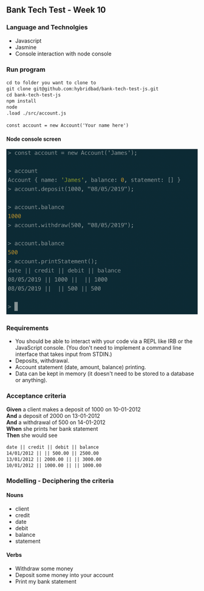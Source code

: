 ## Bank Tech Test - Week 10

### Language and Technolgies

- Javascript
- Jasmine
- Console interaction with node console

### Run program
```script
cd to folder you want to clone to
git clone git@github.com:hybridbad/bank-tech-test-js.git
cd bank-tech-test-js
npm install
node
.load ./src/account.js

const account = new Account('Your name here')
```

#### Node console screen
![Node console](https://github.com/hybridbad/bank-tech-test-js/blob/master/img/node_shot.png?raw=true)


### Requirements

* You should be able to interact with your code via a REPL like IRB or the JavaScript console.  (You don't need to implement a command line interface that takes input from STDIN.)
* Deposits, withdrawal.
* Account statement (date, amount, balance) printing.
* Data can be kept in memory (it doesn't need to be stored to a database or anything).

### Acceptance criteria

**Given** a client makes a deposit of 1000 on 10-01-2012  
**And** a deposit of 2000 on 13-01-2012  
**And** a withdrawal of 500 on 14-01-2012  
**When** she prints her bank statement  
**Then** she would see

```
date || credit || debit || balance
14/01/2012 || || 500.00 || 2500.00
13/01/2012 || 2000.00 || || 3000.00
10/01/2012 || 1000.00 || || 1000.00
```

### Modelling - Deciphering the criteria

#### Nouns
- client
- credit
- date
- debit
- balance
- statement

#### Verbs

- Withdraw some money
- Deposit some money into your account
- Print my bank statement


